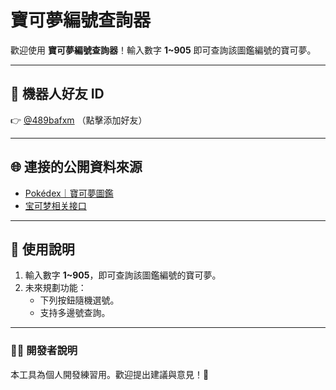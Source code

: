 # 寶可夢編號查詢器 

歡迎使用 **寶可夢編號查詢器**！輸入數字 **1~905** 即可查詢該圖鑑編號的寶可夢。

---

## 📱 機器人好友 ID
👉 [@489bafxm](https://line.me/R/ti/p/@489bafxm) （點擊添加好友）

---

## 🌐 連接的公開資料來源

- [Pokédex｜寶可夢圖鑑](https://vocus.cc/article/amp/63c22115fd897800012b6d2e)  
- [宝可梦相关接口](https://github.com/fantasticmao/pokemon-wiki/blob/master/apiDoc/宝可梦相关接口.md)

---

## 📖 使用說明
1. 輸入數字 **1~905**，即可查詢該圖鑑編號的寶可夢。
2. 未來規劃功能：
   - 下列按鈕隨機選號。
   - 支持多邊號查詢。

---

### 👨‍💻 開發者說明
本工具為個人開發練習用。歡迎提出建議與意見！🎉